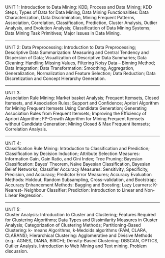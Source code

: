 UNIT 1: Introduction to Data Mining: KDD, Process and Data Mining; KDD Steps; Types of Data for Data Mining, Data Mining
Functionalities: Data Characterization, Data Discrimination, Mining Frequent Patterns, Association, Correlation,
Classification, Prediction, Cluster Analysis, Outlier Analysis, and Evolution Analysis; Classification of Data Mining
Systems; Data Mining Task Primitives; Major Issues in Data Mining.

---

UNIT 2:
Data Preprocessing: Introduction to Data Preprocessing; Descriptive Data Summarization: Measuring and Central
Tendency and Dispersion of Data; Visualization of Descriptive Data Summaries; Data Cleaning: Handling Missing
Values, Filtering Noisy Data – Binning Method; Data Integration; Data Transformation: Smoothing, Aggregation,
Generalization, Normalization and Feature Selection; Data Reduction; Data Discretization and Concept Hierarchy
Generation.

---

UNIT 3:  
Association Rule Mining: Market basket Analysis; Frequent Itemsets, Closed Itemsets, and Association Rules; Support
and Confidence; Apriori Algorithm for Mining Frequent Itemsets Using Candidate Generation; Generating Association
Rules from Frequent Itemsets; Improving the Efficiency of Apriori Algorithm; FP-Growth Algorithm for Mining
Frequent Itemsets without Candidate Generation; Mining Closed & Max Frequent Itemsets; Correlation Analysis.

---

UNIT 4:  
Classification Rule Mining: Introduction to Classification and Prediction; Classification by Decision Induction; Attribute
Selection Measures: Information Gain, Gain Ratio, and Gini Index; Tree Pruning; Bayesian Classification: Bayes’
Theorem, Naïve Bayesian Classification, Bayesian Belief Networks; Classifier Accuracy Measures: Sensitivity,
Specificity, Precision, and Accuracy; Predictor Error Measures; Accuracy Evaluation Methods: Holdout, Random
Subsampling, Cross-validation, and Bootstrap; Accuracy Enhancement Methods: Bagging and Boosting; Lazy Learners: K-Nearest- Neighbour Classifier; Prediction: Introduction to Linear and Non-
Linear Regression.

---

UNIT 5:  
Cluster Analysis: Introduction to Cluster and Clustering; Features Required for Clustering Algorithms; Data Types and
Dissimilarity Measures in Cluster Analysis; Categorization of Clustering Methods; Partitioning-Based Clustering: k-
means Algorithms, k-Medoids algorithms (PAM, CLARA, CLARANS); Hierarchical Clustering: Agglomerative and
Divisive Methods (e.g.: AGNES, DIANA, BIRCH); Density-Based Clustering: DBSCAN, OPTICS, Outlier Analysis. Introduction to Web Mining and Text mining. Problem discussion.
